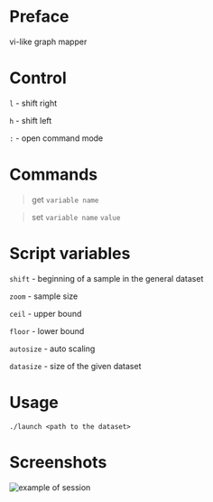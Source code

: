 # Preface
vi-like graph mapper

# Control 
`l` - shift right

`h` - shift left

`:` - open command mode

# Commands 
> get `variable name`

> set `variable name` `value`

# Script variables
`shift` - beginning of a sample in the general dataset 

`zoom` - sample size

`ceil` - upper bound

`floor` - lower bound

`autosize` - auto scaling

`datasize` - size of the given dataset

# Usage
```./launch <path to the dataset>```
# Screenshots
![example of session](src/img.png)
